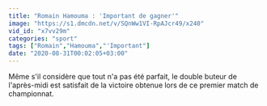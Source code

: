 ```yaml
---
title: "Romain Hamouma : 'Important de gagner'"
image: "https://s1.dmcdn.net/v/SQnWw1VI-RpAJcr49/x240"
vid_id: "x7vv29m"
categories: "sport"
tags: ["Romain","Hamouma","'Important"]
date: "2020-08-31T00:02:05+03:00"
---
```

Même s'il considère que tout n'a pas été parfait, le double buteur de l'après-midi est satisfait de la victoire obtenue lors de ce premier match de championnat.
